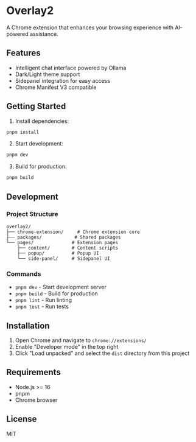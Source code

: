 # Overlay2

A Chrome extension that enhances your browsing experience with AI-powered assistance.

## Features

- Intelligent chat interface powered by Ollama
- Dark/Light theme support
- Sidepanel integration for easy access
- Chrome Manifest V3 compatible

## Getting Started

1. Install dependencies:
```bash
pnpm install
```

2. Start development:
```bash
pnpm dev
```

3. Build for production:
```bash
pnpm build
```

## Development

### Project Structure

```
overlay2/
├── chrome-extension/     # Chrome extension core
├── packages/            # Shared packages
└── pages/              # Extension pages
    ├── content/        # Content scripts
    ├── popup/          # Popup UI
    └── side-panel/     # Sidepanel UI
```

### Commands

- `pnpm dev` - Start development server
- `pnpm build` - Build for production
- `pnpm lint` - Run linting
- `pnpm test` - Run tests

## Installation

1. Open Chrome and navigate to `chrome://extensions/`
2. Enable "Developer mode" in the top right
3. Click "Load unpacked" and select the `dist` directory from this project

## Requirements

- Node.js >= 16
- pnpm
- Chrome browser

## License

MIT
